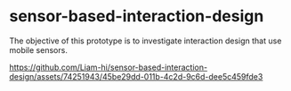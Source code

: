 # sensor-based-interaction-design

The objective of this prototype is to investigate interaction design that use mobile sensors.


https://github.com/Liam-hi/sensor-based-interaction-design/assets/74251943/45be29dd-011b-4c2d-9c6d-dee5c459fde3

